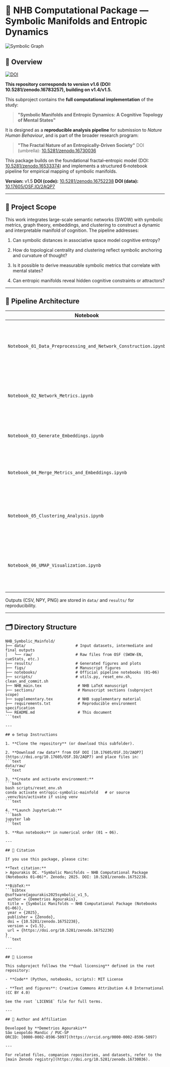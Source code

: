 # 🧠 NHB Computational Package — Symbolic Manifolds and Entropic Dynamics

![Symbolic Graph](figs/cover_symbolic_graph.png)

## 📘 Overview

[![DOI](https://zenodo.org/badge/DOI/10.5281/zenodo.16783257.svg)](https://doi.org/10.5281/zenodo.16783257)

**This repository corresponds to version v1.6 (DOI: 10.5281/zenodo.16783257), building on v1.4/v1.5.**

This subproject contains the **full computational implementation** of the study:

> **"Symbolic Manifolds and Entropic Dynamics: A Cognitive Topology of Mental States"**

It is designed as a **reproducible analysis pipeline** for submission to *Nature Human Behaviour*, and is part of the broader research program:
> **"The Fractal Nature of an Entropically-Driven Society"**
> DOI (umbrella): [10.5281/zenodo.16730036](https://doi.org/10.5281/zenodo.16730036)

This package builds on the foundational fractal–entropic model (DOI: [10.5281/zenodo.16533374](https://doi.org/10.5281/zenodo.16533374)) and implements a structured 6‑notebook pipeline for empirical mapping of symbolic manifolds.

**Version:** v1.5
**DOI (code):** [10.5281/zenodo.16752238](https://doi.org/10.5281/zenodo.16752238)
**DOI (data):** [10.17605/OSF.IO/2AQP7](https://doi.org/10.17605/OSF.IO/2AQP7)

---

## 🔭 Project Scope

This work integrates large-scale semantic networks (SWOW) with symbolic metrics, graph theory, embeddings, and clustering to construct a dynamic and interpretable manifold of cognition. The pipeline addresses:

1. Can symbolic distances in associative space model cognitive entropy?

2. How do topological centrality and clustering reflect symbolic anchoring and curvature of thought?

3. Is it possible to derive measurable symbolic metrics that correlate with mental states?

4. Can entropic manifolds reveal hidden cognitive constraints or attractors?

---

## 🧪 Pipeline Architecture

| Notebook | Description |
|----------|-------------|
| `Notebook_01_Data_Preprocessing_and_Network_Construction.ipynb` | Load SWOW dataset, clean associations, build weighted directed graph |
| `Notebook_02_Network_Metrics.ipynb` | Compute centrality measures, strengths, PageRank, clustering coefficients |
| `Notebook_03_Generate_Embeddings.ipynb` | Generate node embeddings (SVD or Node2Vec) |
| `Notebook_04_Merge_Metrics_and_Embeddings.ipynb` | Merge symbolic metrics with embeddings into a unified dataset |
| `Notebook_05_Clustering_Analysis.ipynb` | Determine optimal cluster number via silhouette analysis, assign labels |
| `Notebook_06_UMAP_Visualization.ipynb` | Project embeddings to 2D (UMAP or PCA fallback), visualize clusters |

Outputs (CSV, NPY, PNG) are stored in `data/` and `results/` for reproducibility.

---

## 🗂 Directory Structure

```text
NHB_Symbolic_Mainfold/
├── data/                      # Input datasets, intermediate and final outputs
│   └── raw/                   # Raw files from OSF (SWOW-EN, cueStats, etc.)
├── results/                   # Generated figures and plots
├── figs/                      # Manuscript figures
├── notebooks/                 # Official pipeline notebooks (01–06)
├── scripts/                   # utils.py, reset_env.sh, clean_and_commit.sh
├── NHB_main.tex                # NHB LaTeX manuscript
├── sections/                   # Manuscript sections (subproject scope)
├── supplementary.tex           # NHB supplementary material
├── requirements.txt            # Reproducible environment specification
└── README.md                   # This document
```text

---

## ⚙️ Setup Instructions

1. **Clone the repository** (or download this subfolder).

2. **Download raw data** from OSF DOI [10.17605/OSF.IO/2AQP7](https://doi.org/10.17605/OSF.IO/2AQP7) and place files in:
```text
data/raw/
```text

3. **Create and activate environment:**
```bash
bash scripts/reset_env.sh
conda activate entropic-symbolic-mainfold   # or source .venv/bin/activate if using venv
```text

4. **Launch JupyterLab:**
```bash
jupyter lab
```text

5. **Run notebooks** in numerical order (01 → 06).

---

## 📎 Citation

If you use this package, please cite:

**Text citation:**
> Agourakis DC. *Symbolic Manifolds — NHB Computational Package (Notebooks 01–06)*. Zenodo; 2025. DOI: 10.5281/zenodo.16752238.

**BibTeX:**
```bibtex
@software{agourakis2025symbolic_v1_5,
 author = {Demetrios Agourakis},
 title = {Symbolic Manifolds — NHB Computational Package (Notebooks 01–06)},
 year = {2025},
 publisher = {Zenodo},
 doi = {10.5281/zenodo.16752238},
 version = {v1.5},
 url = {https://doi.org/10.5281/zenodo.16752238}
}
```text

---

## 📜 License

This subproject follows the **dual licensing** defined in the root repository:

- **Code** (Python, notebooks, scripts): MIT License

- **Text and figures**: Creative Commons Attribution 4.0 International (CC BY 4.0)

See the root `LICENSE` file for full terms.

---

## 🧠 Author and Affiliation

Developed by **Demetrios Agourakis**
São Leopoldo Mandic / PUC-SP
ORCID: [0000-0002-8596-5097](https://orcid.org/0000-0002-8596-5097)

---

For related files, companion repositories, and datasets, refer to the [main Zenodo registry](https://doi.org/10.5281/zenodo.16730036).
